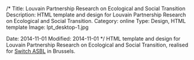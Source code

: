 /*
Title: Louvain Partnership Research on Ecological and Social Transition
Description: HTML template and design for Louvain Partnership Research on Ecological and Social Transition.
Category: online
Type: Design, HTML template
Image: lpt_desktop-1.jpg

Date: 2014-11-01
Modified: 2014-11-01
*/
HTML template and design for Louvain Partnership Research on Ecological and Social Transition,
realised for <a href="http://www.switch-asbl.org" target="_blank">Switch ASBL</a> in Brussels.